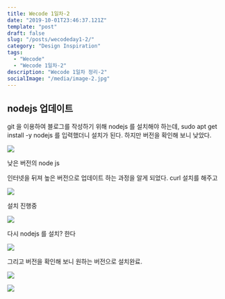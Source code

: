 ```yaml
---
title: Wecode 1일차-2
date: "2019-10-01T23:46:37.121Z"
template: "post"
draft: false
slug: "/posts/wecodeday1-2/"
category: "Design Inspiration"
tags:
  - "Wecode"
  - "Wecode 1일차-2"
description: "Wecode 1일차 정리-2"
socialImage: "/media/image-2.jpg"
---
```


## nodejs 업데이트

git 을 이용하여 블로그를 작성하기 위해 nodejs 를 설치해야 하는데, sudo apt get install -y nodejs 를 입력했더니 설치가 된다. 하지만 버전을 확인해 보니 낮았다.

[![](https://postfiles.pstatic.net/MjAxOTEwMDFfMjkg/MDAxNTY5ODk1MDkzMjkz.Jj1ZTu782qapgXepUc8YBVvI8MZW8iFtcpzjM-7fC2gg.bfyDRPkTo5doTuqvmn5NOJbTCVXx9FBxUWKy8Btm5vog.PNG.zkj9404/1.png?type=w773)](https://blog.naver.com/PostView.nhn?blogId=zkj9404&logNo=221664652479&categoryNo=1&parentCategoryNo=0&viewDate=&currentPage=1&postListTopCurrentPage=&from=postList&userTopListOpen=true&userTopListCount=5&userTopListManageOpen=false&userTopListCurrentPage=1#)

낮은 버전의 node js

인터넷을 뒤져 높은 버전으로 업데이트 하는 과정을 알게 되었다. curl 설치를 해주고

[![](https://postfiles.pstatic.net/MjAxOTEwMDFfMjc3/MDAxNTY5ODk1MDkzMjk2.eNdnupL3U-LKtSyeyX6wngIUguXHzKXOXzCO9sidr9Yg.8i5eHNBVe0TrLmiyR_auU_StEfYPhcvIR0tvFyWOmwkg.PNG.zkj9404/2.png?type=w773)](https://blog.naver.com/PostView.nhn?blogId=zkj9404&logNo=221664652479&categoryNo=1&parentCategoryNo=0&viewDate=&currentPage=1&postListTopCurrentPage=&from=postList&userTopListOpen=true&userTopListCount=5&userTopListManageOpen=false&userTopListCurrentPage=1#)

설치 진행중

[![](https://postfiles.pstatic.net/MjAxOTEwMDFfMTMw/MDAxNTY5ODk1MDkzMjk2.o_PXnsR5vYwv9vHW5Zihxh97G7DbyRjwnOhhJ96XnH0g.2otLZGYWtlWkCWclUKkRLTR0tAb3OpfPjQmLgIWI2VIg.PNG.zkj9404/3.png?type=w773)](https://blog.naver.com/PostView.nhn?blogId=zkj9404&logNo=221664652479&categoryNo=1&parentCategoryNo=0&viewDate=&currentPage=1&postListTopCurrentPage=&from=postList&userTopListOpen=true&userTopListCount=5&userTopListManageOpen=false&userTopListCurrentPage=1#)

다시 nodejs 를 설치? 한다

[![](https://postfiles.pstatic.net/MjAxOTEwMDFfMTY0/MDAxNTY5ODk1MDkzMjk4.PsPvW-DbQEMXlxqhDchAET4uhN6EXeZpp1tiCX6J4HUg.C3a59gYcIXgGIYVMj64xC6KbT2MFdNK9IKZ1DV6GPekg.PNG.zkj9404/4.png?type=w773)](https://blog.naver.com/PostView.nhn?blogId=zkj9404&logNo=221664652479&categoryNo=1&parentCategoryNo=0&viewDate=&currentPage=1&postListTopCurrentPage=&from=postList&userTopListOpen=true&userTopListCount=5&userTopListManageOpen=false&userTopListCurrentPage=1#)

그리고 버전을 확인해 보니 원하는 버전으로 설치완료.

[![](https://postfiles.pstatic.net/MjAxOTEwMDFfNDAg/MDAxNTY5ODk1MDkzMjk2.3htOhTS7St6-9AugbqeEB5VY9DFtJT_yNiTPN6zc_28g.Uq6HAovvOBGSu_VrP3xc0XEIZG0O30gEX8A6cWqTHSQg.PNG.zkj9404/5.png?type=w773)](https://blog.naver.com/PostView.nhn?blogId=zkj9404&logNo=221664652479&categoryNo=1&parentCategoryNo=0&viewDate=&currentPage=1&postListTopCurrentPage=&from=postList&userTopListOpen=true&userTopListCount=5&userTopListManageOpen=false&userTopListCurrentPage=1#)

[![](https://postfiles.pstatic.net/MjAxOTEwMDFfNTgg/MDAxNTY5ODk1MDkzMjk3.PW5opP5bulKPDqoZeFtsH2bBQXjtFL_NQTjBlt0xvKgg.Xgh7LJzVrDoq_oraAVL45YiAuPwtUAjOHnln3zs_im0g.PNG.zkj9404/6.png?type=w773)](https://blog.naver.com/PostView.nhn?blogId=zkj9404&logNo=221664652479&categoryNo=1&parentCategoryNo=0&viewDate=&currentPage=1&postListTopCurrentPage=&from=postList&userTopListOpen=true&userTopListCount=5&userTopListManageOpen=false&userTopListCurrentPage=1#)

